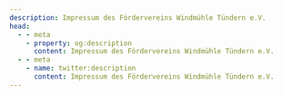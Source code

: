 ```yaml
---
description: Impressum des Fördervereins Windmühle Tündern e.V.
head:
  - - meta
    - property: og:description
      content: Impressum des Fördervereins Windmühle Tündern e.V.
  - - meta
    - name: twitter:description
      content: Impressum des Fördervereins Windmühle Tündern e.V.
---
```



<script setup>
import Imprint from './pages/Imprint.vue'
</script>

<Imprint />
